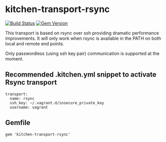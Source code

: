 # kitchen-transport-rsync

[![Build Status](https://api.travis-ci.org/unibet/kitchen-transport-rsync.svg)](https://travis-ci.org/unibet/kitchen-transport-rsync)
[![Gem Version](https://badge.fury.io/rb/kitchen-transport-rsync.svg)](http://badge.fury.io/rb/kitchen-transport-rsync)

This transport is based on rsync over ssh providing dramatic performance improvements.
It will only work when rsync is available in the PATH on both local and remote end points.

Only passwordless (using ssh key pair) communication is supported at the moment.

## Recommended **.kitchen.yml** snippet to activate Rsync transport

```
transport:
  name: rsync
  ssh_key: ~/.vagrant.d/insecure_private_key
  username: vagrant
```

## Gemfile
```
gem 'kitchen-transport-rsync'
```
